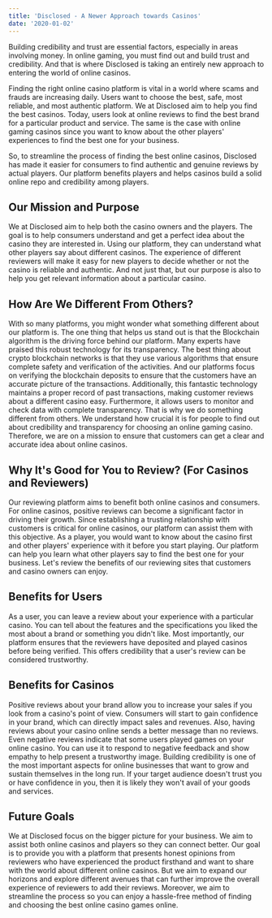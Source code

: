 ```yaml
---
title: 'Disclosed - A Newer Approach towards Casinos'
date: '2020-01-02'
---
```

Building credibility and trust are essential factors, especially in areas involving money. In online gaming, you must find out and build trust and credibility. And that is where Disclosed is taking an entirely new approach to entering the world of online casinos. 

Finding the right online casino platform is vital in a world where scams and frauds are increasing daily. Users want to choose the best, safe, most reliable, and most authentic platform. We at Disclosed aim to help you find the best casinos. 
Today, users look at online reviews to find the best brand for a particular product and service. The same is the case with online gaming casinos since you want to know about the other players' experiences to find the best one for your business. 

So, to streamline the process of finding the best online casinos, Disclosed has made it easier for consumers to find authentic and genuine reviews by actual players. Our platform benefits players and helps casinos build a solid online repo and credibility among players. 

## Our Mission and Purpose

We at Disclosed aim to help both the casino owners and the players. The goal is to help consumers understand and get a perfect idea about the casino they are interested in. Using our platform, they can understand what other players say about different casinos. 
The experience of different reviewers will make it easy for new players to decide whether or not the casino is reliable and authentic. And not just that, but our purpose is also to help you get relevant information about a particular casino.

## How Are We Different From Others?

With so many platforms, you might wonder what something different about our platform is. The one thing that helps us stand out is that the Blockchain algorithm is the driving force behind our platform. Many experts have praised this robust technology for its transparency. 
The best thing about crypto blockchain networks is that they use various algorithms that ensure complete safety and verification of the activities. And our platforms focus on verifying the blockchain deposits to ensure that the customers have an accurate picture of the transactions. 
Additionally, this fantastic technology maintains a proper record of past transactions, making customer reviews about a different casino easy. Furthermore, it allows users to monitor and check data with complete transparency.
That is why we do something different from others. We understand how crucial it is for people to find out about credibility and transparency for choosing an online gaming casino. Therefore, we are on a mission to ensure that customers can get a clear and accurate idea about online casinos. 

## Why It's Good for You to Review? (For Casinos and Reviewers)

Our reviewing platform aims to benefit both online casinos and consumers. For online casinos, positive reviews can become a significant factor in driving their growth. Since establishing a trusting relationship with customers is critical for online casinos, our platform can assist them with this objective. 
As a player, you would want to know about the casino first and other players' experience with it before you start playing. Our platform can help you learn what other players say to find the best one for your business. Let's review the benefits of our reviewing sites that customers and casino owners can enjoy.  

## Benefits for Users 

As a user, you can leave a review about your experience with a particular casino. You can tell about the features and the specifications you liked the most about a brand or something you didn't like. 
Most importantly, our platform ensures that the reviewers have deposited and played casinos before being verified. This offers credibility that a user's review can be considered trustworthy.

## Benefits for Casinos

Positive reviews about your brand allow you to increase your sales if you look from a casino's point of view. Consumers will start to gain confidence in your brand, which can directly impact sales and revenues. 
Also, having reviews about your casino online sends a better message than no reviews. Even negative reviews indicate that some users played games on your online casino. You can use it to respond to negative feedback and show empathy to help present a trustworthy image.
Building credibility is one of the most important aspects for online businesses that want to grow and sustain themselves in the long run. If your target audience doesn't trust you or have confidence in you, then it is likely they won't avail of your goods and services.

## Future Goals

We at Disclosed focus on the bigger picture for your business. We aim to assist both online casinos and players so they can connect better. Our goal is to provide you with a platform that presents honest opinions from reviewers who have experienced the product firsthand and want to share with the world about different online casinos. 
But we aim to expand our horizons and explore different avenues that can further improve the overall experience of reviewers to add their reviews. Moreover, we aim to streamline the process so you can enjoy a hassle-free method of finding and choosing the best online casino games online. 
